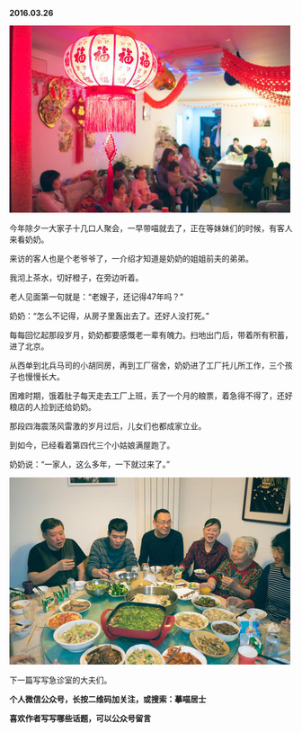 
          
            
**2016.03.26**



![](img/51001-c443810aa4f51f22.jpg)




今年除夕一大家子十几口人聚会，一早带喵就去了，正在等妹妹们的时候，有客人来看奶奶。

来访的客人也是个老爷爷了，一介绍才知道是奶奶的姐姐前夫的弟弟。

我沏上茶水，切好橙子，在旁边听着。

老人见面第一句就是：“老嫂子，还记得47年吗？”

奶奶：“怎么不记得，从房子里轰出去了。还好人没打死。”

每每回忆起那段岁月，奶奶都要感慨老一辈有魄力。扫地出门后，带着所有积蓄，进了北京。

从西单到北兵马司的小胡同房，再到工厂宿舍，奶奶进了工厂托儿所工作，三个孩子也慢慢长大。

困难时期，饿着肚子每天走去工厂上班，丢了一个月的粮票，着急得不得了，还好粮店的人捡到还给奶奶。

那段四海震荡风雷激的岁月过后，儿女们也都成家立业。

到如今，已经看着第四代三个小姑娘满屋跑了。

奶奶说：“一家人，这么多年，一下就过来了。”



![](img/51001-cc10239358bb5376.jpg)




下一篇写写急诊室的大夫们。


**个人微信公众号，长按二维码加关注，或搜索：摹喵居士**

**喜欢作者写写哪些话题，可以公众号留言**




          
        